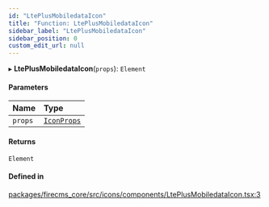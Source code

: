 ```yaml
---
id: "LtePlusMobiledataIcon"
title: "Function: LtePlusMobiledataIcon"
sidebar_label: "LtePlusMobiledataIcon"
sidebar_position: 0
custom_edit_url: null
---
```


▸ **LtePlusMobiledataIcon**(`props`): `Element`

#### Parameters

| Name | Type |
| :------ | :------ |
| `props` | [`IconProps`](../types/IconProps.md) |

#### Returns

`Element`

#### Defined in

[packages/firecms_core/src/icons/components/LtePlusMobiledataIcon.tsx:3](https://github.com/FireCMSco/firecms/blob/d45f3739/packages/firecms_core/src/icons/components/LtePlusMobiledataIcon.tsx#L3)
